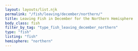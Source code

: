 ```yaml
---
layout: layouts/list.njk
permalink: "/fish/leaving/december/northern/"
title: Leaving Fish in December for the Northern Hemisphere
body_class: fish
filter_by_tag: "type_fish_leaving_december_northern"
type: "fish"
listing: "fish"
hemisphere: "northern"
---
```

